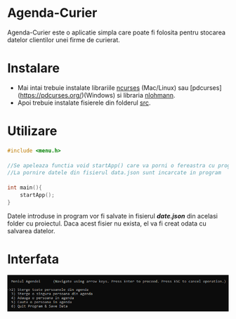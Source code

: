 # Agenda-Curier
Agenda-Curier este o aplicatie simpla care poate fi folosita pentru stocarea datelor clientilor unei firme de curierat.
# Instalare
- Mai intai trebuie instalate librariile [ncurses](https://ftp.gnu.org/pub/gnu/ncurses/) (Mac/Linux) sau [pdcurses] (https://pdcurses.org/)(Windows) si libraria [nlohmann](https://github.com/nlohmann/json).
- Apoi trebuie instalate fisierele din folderul [src](https://github.com/Albert24GG/agenda-curier/tree/main/src).
# Utilizare
```cpp
#include <menu.h>

//Se apeleaza functia void startApp() care va porni o fereastra cu programul
//La pornire datele din fisierul data.json sunt incarcate in program

int main(){
    startApp();
}
```
Datele introduse in program vor fi salvate in fisierul ***date.json*** din acelasi folder cu proiectul. Daca acest fisier nu exista, el va fi creat odata cu salvarea datelor.

# Interfata

![](https://github.com/Albert24GG/agenda-curier/blob/3e7d99da401dc501ea1b049acaab6e8e02a1799d/menu.png)
